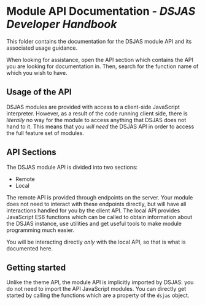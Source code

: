 # Module API Documentation - *DSJAS Developer Handbook*

This folder contains the documentation for the DSJAS module API and its associated usage guidance.

When looking for assistance, open the API section which contains the API you are looking for documentation in. Then, search for the function name of which you wish to have.

## Usage of the API

DSJAS modules are provided with access to a client-side JavaScript interpreter. However, as a result of the code running client side, there is *literally* no way for the module to access anything that DSJAS does not hand to it. This means that you *will need* the DSJAS API in order to access the full feature set of modules.

## API Sections

The DSJAS module API is divided into two sections:

- Remote
- Local

The remote API is provided through endpoints on the server. Your module does not need to interact with these endpoints directly, but will have all interactions handled for you by the client API. The local API provides JavaScript ES6 functions which can be called to obtain information about the DSJAS instance, use utilities and get useful tools to make module programming much easier.

You will be interacting directly *only* with the local API, so that is what is documented here.

## Getting started

Unlike the theme API, the module API is implicitly imported by DSJAS: you do not need to import the API JavaScript modules. You can directly get started by calling the functions which are a property of the ``dsjas`` object.
